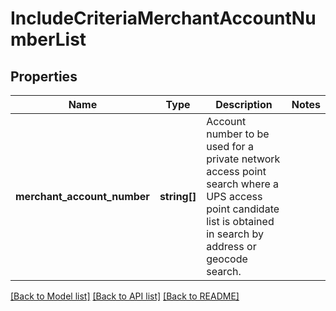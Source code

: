 # IncludeCriteriaMerchantAccountNumberList

## Properties
Name | Type | Description | Notes
------------ | ------------- | ------------- | -------------
**merchant_account_number** | **string[]** | Account number to be used for a private network access point search where a UPS access point candidate list is obtained in search by address or geocode search. | 

[[Back to Model list]](../../README.md#documentation-for-models) [[Back to API list]](../../README.md#documentation-for-api-endpoints) [[Back to README]](../../README.md)

